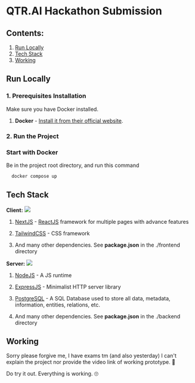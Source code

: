 # QTR.AI Hackathon Submission

## Contents:

1. [Run Locally](#run-locally)
2. [Tech Stack](#tech-stack)
3. [Working](#working)

## Run Locally

### 1. Prerequisites Installation

Make sure you have Docker installed.

1. **Docker** - [Install it from their official website](https://www.docker.com/).

### 2. Run the Project

### Start with Docker

Be in the project root directory, and run this command

```bash
  docker compose up
```

## Tech Stack

**Client:** [![](https://skillicons.dev/icons?i=expressjs,react,tailwindcss,nextjs)](https://skillicons.dev)

1. [NextJS](https://nextjs.org/) - [ReactJS](https://react.dev/) framework for multiple pages with advance features

2. [TailwindCSS](https://tailwindcss.com/) - CSS framework

3. And many other dependencies. See **package.json** in the ./frontend directory

**Server:** [![](https://skillicons.dev/icons?i=nodejs,postgres,expressjs)](https://skillicons.dev)

1. [NodeJS](https://nodejs.org/en) - A JS runtime

2. [ExpressJS](https://expressjs.com/) - Minimalist HTTP server library

3. [PostgreSQL](https://www.postgresql.org/) - A SQL Database used to store all data, metadata, information, entities, relations, etc.

4. And many other dependencies. See **package.json** in the ./backend directory

## Working

Sorry please forgive me, I have exams tm (and also yesterday) I can't explain the project nor provide the video link of working prototype. 🥲

Do try it out. Everything is working. 🙄
